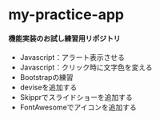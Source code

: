 # my-practice-app
#### 機能実装のお試し練習用リポジトリ
* Javascript：アラート表示させる
* Javascript：クリック時に文字色を変える
* Bootstrapの練習
* deviseを追加する
* Skipprでスライドショーを追加する
* FontAwesomeでアイコンを追加する